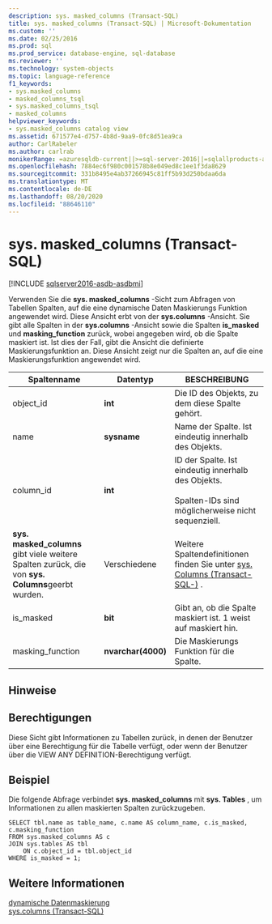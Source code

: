 ```yaml
---
description: sys. masked_columns (Transact-SQL)
title: sys. masked_columns (Transact-SQL) | Microsoft-Dokumentation
ms.custom: ''
ms.date: 02/25/2016
ms.prod: sql
ms.prod_service: database-engine, sql-database
ms.reviewer: ''
ms.technology: system-objects
ms.topic: language-reference
f1_keywords:
- sys.masked_columns
- masked_columns_tsql
- sys.masked_columns_tsql
- masked_columns
helpviewer_keywords:
- sys.masked_columns catalog view
ms.assetid: 671577e4-d757-4b8d-9aa9-0fc8d51ea9ca
author: CarlRabeler
ms.author: carlrab
monikerRange: =azuresqldb-current||>=sql-server-2016||=sqlallproducts-allversions||>=sql-server-linux-2017||=azuresqldb-mi-current
ms.openlocfilehash: 7884ec6f980c001578b8e049ed8c1ee1f3da8629
ms.sourcegitcommit: 331b8495e4ab37266945c81ff5b93d250bdaa6da
ms.translationtype: MT
ms.contentlocale: de-DE
ms.lasthandoff: 08/20/2020
ms.locfileid: "88646110"
---
```

# <a name="sysmasked_columns-transact-sql"></a>sys. masked_columns (Transact-SQL)

[!INCLUDE [sqlserver2016-asdb-asdbmi](../../includes/applies-to-version/sqlserver2016-asdb-asdbmi.md)]

  Verwenden Sie die **sys. masked_columns** -Sicht zum Abfragen von Tabellen Spalten, auf die eine dynamische Daten Maskierungs Funktion angewendet wird. Diese Ansicht erbt von der **sys.columns** -Ansicht. Sie gibt alle Spalten in der **sys.columns** -Ansicht sowie die Spalten **is_masked** und **masking_function** zurück, wobei angegeben wird, ob die Spalte maskiert ist. Ist dies der Fall, gibt die Ansicht die definierte Maskierungsfunktion an. Diese Ansicht zeigt nur die Spalten an, auf die eine Maskierungsfunktion angewendet wird.  
  
|Spaltenname|Datentyp|BESCHREIBUNG|  
|-----------------|---------------|-----------------|  
|object_id|**int**|Die ID des Objekts, zu dem diese Spalte gehört.|  
|name|**sysname**|Name der Spalte. Ist eindeutig innerhalb des Objekts.|  
|column_id|**int**|ID der Spalte. Ist eindeutig innerhalb des Objekts.<br /><br /> Spalten-IDs sind möglicherweise nicht sequenziell.|  
|**sys. masked_columns** gibt viele weitere Spalten zurück, die von **sys. Columns**geerbt wurden.|Verschiedene|Weitere Spaltendefinitionen finden Sie unter [sys. Columns &#40;Transact-SQL-&#41;](../../relational-databases/system-catalog-views/sys-columns-transact-sql.md) .|  
|is_masked|**bit**|Gibt an, ob die Spalte maskiert ist. 1 weist auf maskiert hin.|  
|masking_function|**nvarchar(4000)**|Die Maskierungs Funktion für die Spalte.|  
  
## <a name="remarks"></a>Hinweise  
  
## <a name="permissions"></a>Berechtigungen  
 Diese Sicht gibt Informationen zu Tabellen zurück, in denen der Benutzer über eine Berechtigung für die Tabelle verfügt, oder wenn der Benutzer über die VIEW ANY DEFINITION-Berechtigung verfügt.  
  
## <a name="example"></a>Beispiel  
 Die folgende Abfrage verbindet **sys. masked_columns** mit **sys. Tables** , um Informationen zu allen maskierten Spalten zurückzugeben.  
  
```  
SELECT tbl.name as table_name, c.name AS column_name, c.is_masked, c.masking_function  
FROM sys.masked_columns AS c  
JOIN sys.tables AS tbl   
    ON c.object_id = tbl.object_id  
WHERE is_masked = 1;  
```  
  
## <a name="see-also"></a>Weitere Informationen  
 [dynamische Datenmaskierung](../../relational-databases/security/dynamic-data-masking.md)   
 [sys.columns &#40;Transact-SQL&#41;](../../relational-databases/system-catalog-views/sys-columns-transact-sql.md)  
  
  

